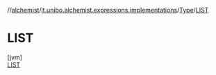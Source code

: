 //[alchemist](../../../../index.md)/[it.unibo.alchemist.expressions.implementations](../../index.md)/[Type](../index.md)/[LIST](index.md)

# LIST

[jvm]\
[LIST](index.md)
